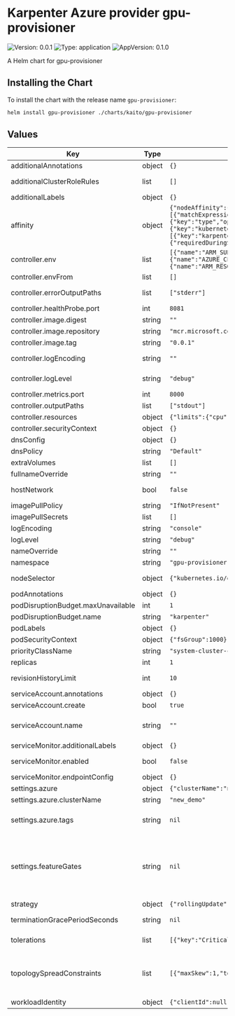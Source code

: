 # Karpenter Azure provider gpu-provisioner

![Version: 0.0.1](https://img.shields.io/badge/Version-0.0.1-informational?style=flat-square) ![Type: application](https://img.shields.io/badge/Type-application-informational?style=flat-square) ![AppVersion: 0.1.0](https://img.shields.io/badge/AppVersion-0.1.0-informational?style=flat-square)

A Helm chart for gpu-provisioner

## Installing the Chart

To install the chart with the release name `gpu-provisioner`:

```bash
helm install gpu-provisioner ./charts/kaito/gpu-provisioner
```

## Values

| Key                                | Type   | Default                                                                                                                                                                                                                                                                                                                                                                                                                                                                                                               | Description                                                                                                                                                                                                                                                                               |
|------------------------------------|--------|-----------------------------------------------------------------------------------------------------------------------------------------------------------------------------------------------------------------------------------------------------------------------------------------------------------------------------------------------------------------------------------------------------------------------------------------------------------------------------------------------------------------------|-------------------------------------------------------------------------------------------------------------------------------------------------------------------------------------------------------------------------------------------------------------------------------------------|
| additionalAnnotations              | object | `{}`                                                                                                                                                                                                                                                                                                                                                                                                                                                                                                                  | Additional annotations to add into metadata.                                                                                                                                                                                                                                              |
| additionalClusterRoleRules         | list   | `[]`                                                                                                                                                                                                                                                                                                                                                                                                                                                                                                                  | Specifies additional rules for the core ClusterRole.                                                                                                                                                                                                                                      |
| additionalLabels                   | object | `{}`                                                                                                                                                                                                                                                                                                                                                                                                                                                                                                                  | Additional labels to add into metadata.                                                                                                                                                                                                                                                   |
| affinity                           | object | `{"nodeAffinity":{"requiredDuringSchedulingIgnoredDuringExecution":{"nodeSelectorTerms":[{"matchExpressions":[{"key":"kubernetes.azure.com/cluster","operator":"Exists"},{"key":"type","operator":"NotIn","values":["virtual-kubelet"]},{"key":"kubernetes.io/os","operator":"In","values":["linux"]}]},{"matchExpressions":[{"key":"karpenter.sh/provisioner-name","operator":"DoesNotExist"}]}]}},"podAntiAffinity":{"requiredDuringSchedulingIgnoredDuringExecution":[{"topologyKey":"kubernetes.io/hostname"}]}}` | Affinity rules for scheduling the pod. If an explicit label selector is not provided for pod affinity or pod anti-affinity one will be created from the pod selector labels.                                                                                                              |
| controller.env                     | list   | `[{"name":"ARM_SUBSCRIPTION_ID","value":null},{"name":"LOCATION","value":null},{"name":"AZURE_CLUSTER_NAME","value":null},{"name":"AZURE_NODE_RESOURCE_GROUP","value":null},{"name":"ARM_RESOURCE_GROUP","value":"l"},{"name":"LEADER_ELECT","value":"false"}]`                                                                                                                                                                                                                                                       | Additional environment variables for the controller pod.                                                                                                                                                                                                                                  |
| controller.envFrom                 | list   | `[]`                                                                                                                                                                                                                                                                                                                                                                                                                                                                                                                  |                                                                                                                                                                                                                                                                                           |
| controller.errorOutputPaths        | list   | `["stderr"]`                                                                                                                                                                                                                                                                                                                                                                                                                                                                                                          | Controller errorOutputPaths - default to stderr only                                                                                                                                                                                                                                      |
| controller.healthProbe.port        | int    | `8081`                                                                                                                                                                                                                                                                                                                                                                                                                                                                                                                | The container port to use for http health probe.                                                                                                                                                                                                                                          |
| controller.image.digest            | string | `""`                                                                                                                                                                                                                                                                                                                                                                                                                                                                                                                  | SHA256 digest of the controller image.                                                                                                                                                                                                                                                    |
| controller.image.repository        | string | `"mcr.microsoft.com/aks/kaito/gpu-provisioner"`                                                                                                                                                                                                                                                                                                                                                                                                                                                                       | Repository path to the controller image.                                                                                                                                                                                                                                                  |
| controller.image.tag               | string | `"0.0.1"`                                                                                                                                                                                                                                                                                                                                                                                                                                                                                                             | Tag of the controller image.                                                                                                                                                                                                                                                              |
| controller.logEncoding             | string | `""`                                                                                                                                                                                                                                                                                                                                                                                                                                                                                                                  | Controller log encoding, defaults to the global log encoding                                                                                                                                                                                                                              |
| controller.logLevel                | string | `"debug"`                                                                                                                                                                                                                                                                                                                                                                                                                                                                                                             | Controller log level, defaults to the global log level                                                                                                                                                                                                                                    |
| controller.metrics.port            | int    | `8000`                                                                                                                                                                                                                                                                                                                                                                                                                                                                                                                | The container port to use for metrics.                                                                                                                                                                                                                                                    |
| controller.outputPaths             | list   | `["stdout"]`                                                                                                                                                                                                                                                                                                                                                                                                                                                                                                          | Controller outputPaths - default to stdout only                                                                                                                                                                                                                                           |
| controller.resources               | object | `{"limits":{"cpu":"500m"},"requests":{"cpu":"200m"}}`                                                                                                                                                                                                                                                                                                                                                                                                                                                                 | Resources for the controller pod.                                                                                                                                                                                                                                                         |
| controller.securityContext         | object | `{}`                                                                                                                                                                                                                                                                                                                                                                                                                                                                                                                  | SecurityContext for the controller container.                                                                                                                                                                                                                                             |
| dnsConfig                          | object | `{}`                                                                                                                                                                                                                                                                                                                                                                                                                                                                                                                  | Configure DNS Config for the pod                                                                                                                                                                                                                                                          |
| dnsPolicy                          | string | `"Default"`                                                                                                                                                                                                                                                                                                                                                                                                                                                                                                           | Configure the DNS Policy for the pod                                                                                                                                                                                                                                                      |
| extraVolumes                       | list   | `[]`                                                                                                                                                                                                                                                                                                                                                                                                                                                                                                                  | Additional volumes for the pod.                                                                                                                                                                                                                                                           |
| fullnameOverride                   | string | `""`                                                                                                                                                                                                                                                                                                                                                                                                                                                                                                                  | Overrides the chart's computed fullname.                                                                                                                                                                                                                                                  |
| hostNetwork                        | bool   | `false`                                                                                                                                                                                                                                                                                                                                                                                                                                                                                                               | Bind the pod to the host network. This is required when using a custom CNI.                                                                                                                                                                                                               |
| imagePullPolicy                    | string | `"IfNotPresent"`                                                                                                                                                                                                                                                                                                                                                                                                                                                                                                      | Image pull policy for Docker images.                                                                                                                                                                                                                                                      |
| imagePullSecrets                   | list   | `[]`                                                                                                                                                                                                                                                                                                                                                                                                                                                                                                                  | Image pull secrets for Docker images.                                                                                                                                                                                                                                                     |
| logEncoding                        | string | `"console"`                                                                                                                                                                                                                                                                                                                                                                                                                                                                                                           | Global log encoding                                                                                                                                                                                                                                                                       |
| logLevel                           | string | `"debug"`                                                                                                                                                                                                                                                                                                                                                                                                                                                                                                             | Global log level                                                                                                                                                                                                                                                                          |
| nameOverride                       | string | `""`                                                                                                                                                                                                                                                                                                                                                                                                                                                                                                                  | Overrides the chart's name.                                                                                                                                                                                                                                                               |
| namespace                          | string | `"gpu-provisioner"`                                                                                                                                                                                                                                                                                                                                                                                                                                                                                                   |                                                                                                                                                                                                                                                                                           |
| nodeSelector                       | object | `{"kubernetes.io/os":"linux"}`                                                                                                                                                                                                                                                                                                                                                                                                                                                                                        | Node selectors to schedule the pod to nodes with labels.                                                                                                                                                                                                                                  |
| podAnnotations                     | object | `{}`                                                                                                                                                                                                                                                                                                                                                                                                                                                                                                                  | Additional annotations for the pod.                                                                                                                                                                                                                                                       |
| podDisruptionBudget.maxUnavailable | int    | `1`                                                                                                                                                                                                                                                                                                                                                                                                                                                                                                                   |                                                                                                                                                                                                                                                                                           |
| podDisruptionBudget.name           | string | `"karpenter"`                                                                                                                                                                                                                                                                                                                                                                                                                                                                                                         |                                                                                                                                                                                                                                                                                           |
| podLabels                          | object | `{}`                                                                                                                                                                                                                                                                                                                                                                                                                                                                                                                  | Additional labels for the pod.                                                                                                                                                                                                                                                            |
| podSecurityContext                 | object | `{"fsGroup":1000}`                                                                                                                                                                                                                                                                                                                                                                                                                                                                                                    | SecurityContext for the pod.                                                                                                                                                                                                                                                              |
| priorityClassName                  | string | `"system-cluster-critical"`                                                                                                                                                                                                                                                                                                                                                                                                                                                                                           | PriorityClass name for the pod.                                                                                                                                                                                                                                                           |
| replicas                           | int    | `1`                                                                                                                                                                                                                                                                                                                                                                                                                                                                                                                   | Number of replicas.                                                                                                                                                                                                                                                                       |
| revisionHistoryLimit               | int    | `10`                                                                                                                                                                                                                                                                                                                                                                                                                                                                                                                  | The number of old ReplicaSets to retain to allow rollback.                                                                                                                                                                                                                                |
| serviceAccount.annotations         | object | `{}`                                                                                                                                                                                                                                                                                                                                                                                                                                                                                                                  | Additional annotations for the ServiceAccount.                                                                                                                                                                                                                                            |
| serviceAccount.create              | bool   | `true`                                                                                                                                                                                                                                                                                                                                                                                                                                                                                                                | Specifies if a ServiceAccount should be created.                                                                                                                                                                                                                                          |
| serviceAccount.name                | string | `""`                                                                                                                                                                                                                                                                                                                                                                                                                                                                                                                  | The name of the ServiceAccount to use. If not set and create is true, a name is generated using the fullname template.                                                                                                                                                                    |
| serviceMonitor.additionalLabels    | object | `{}`                                                                                                                                                                                                                                                                                                                                                                                                                                                                                                                  | Additional labels for the ServiceMonitor.                                                                                                                                                                                                                                                 |
| serviceMonitor.enabled             | bool   | `false`                                                                                                                                                                                                                                                                                                                                                                                                                                                                                                               | Specifies whether a ServiceMonitor should be created.                                                                                                                                                                                                                                     |
| serviceMonitor.endpointConfig      | object | `{}`                                                                                                                                                                                                                                                                                                                                                                                                                                                                                                                  | Endpoint configuration for the ServiceMonitor.                                                                                                                                                                                                                                            |
| settings.azure                     | object | `{"clusterName":"new_demo","tags":null}`                                                                                                                                                                                                                                                                                                                                                                                                                                                                              | Azure-specific configuration values                                                                                                                                                                                                                                                       |
| settings.azure.clusterName         | string | `"new_demo"`                                                                                                                                                                                                                                                                                                                                                                                                                                                                                                          | Cluster name.                                                                                                                                                                                                                                                                             |
| settings.azure.tags                | string | `nil`                                                                                                                                                                                                                                                                                                                                                                                                                                                                                                                 | The global tags to use on all Azure infrastructure resources (VMs, etc.) TODO: not propagated yet ...                                                                                                                                                                                     |
| settings.featureGates              | string | `nil`                                                                                                                                                                                                                                                                                                                                                                                                                                                                                                                 | Feature Gate configuration values. Feature Gates will follow the same graduation process and requirements as feature gates in Kubernetes. More information here https://kubernetes.io/docs/reference/command-line-tools-reference/feature-gates/#feature-gates-for-alpha-or-beta-features |
| strategy                           | object | `{"rollingUpdate":{"maxUnavailable":1}}`                                                                                                                                                                                                                                                                                                                                                                                                                                                                              | Strategy for updating the pod.                                                                                                                                                                                                                                                            |
| terminationGracePeriodSeconds      | string | `nil`                                                                                                                                                                                                                                                                                                                                                                                                                                                                                                                 | Override the default termination grace period for the pod.                                                                                                                                                                                                                                |
| tolerations                        | list   | `[{"key":"CriticalAddonsOnly","operator":"Exists"}]`                                                                                                                                                                                                                                                                                                                                                                                                                                                                  | Tolerations to allow the pod to be scheduled to nodes with taints.                                                                                                                                                                                                                        |
| topologySpreadConstraints          | list   | `[{"maxSkew":1,"topologyKey":"topology.kubernetes.io/zone","whenUnsatisfiable":"ScheduleAnyway"}]`                                                                                                                                                                                                                                                                                                                                                                                                                    | Topology spread constraints to increase the controller resilience by distributing pods across the cluster zones. If an explicit label selector is not provided one will be created from the pod selector labels.                                                                          |
| workloadIdentity                   | object | `{"clientId":null,"tenantId":null}`                                                                                                                                                                                                                                                                                                                                                                                                                                                                                   | Global Settings to configure gpu-provisioner                                                                                                                                                                                                                                              |

